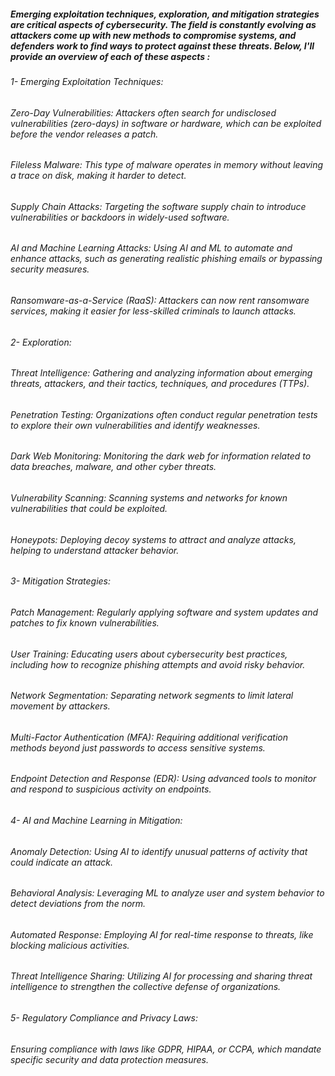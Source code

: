 ##### Emerging exploitation techniques, exploration, and mitigation strategies are critical aspects of cybersecurity. The field is constantly evolving as attackers come up with new methods to compromise systems, and defenders work to find ways to protect against these threats. Below, I'll provide an overview of each of these aspects :

###### 1- Emerging Exploitation Techniques:
###### Zero-Day Vulnerabilities: Attackers often search for undisclosed vulnerabilities (zero-days) in software or hardware, which can be exploited before the vendor releases a patch.
###### Fileless Malware: This type of malware operates in memory without leaving a trace on disk, making it harder to detect.
###### Supply Chain Attacks: Targeting the software supply chain to introduce vulnerabilities or backdoors in widely-used software.
###### AI and Machine Learning Attacks: Using AI and ML to automate and enhance attacks, such as generating realistic phishing emails or bypassing security measures.
###### Ransomware-as-a-Service (RaaS): Attackers can now rent ransomware services, making it easier for less-skilled criminals to launch attacks.

###### 2- Exploration:
###### Threat Intelligence: Gathering and analyzing information about emerging threats, attackers, and their tactics, techniques, and procedures (TTPs).
###### Penetration Testing: Organizations often conduct regular penetration tests to explore their own vulnerabilities and identify weaknesses.
###### Dark Web Monitoring: Monitoring the dark web for information related to data breaches, malware, and other cyber threats.
###### Vulnerability Scanning: Scanning systems and networks for known vulnerabilities that could be exploited.
###### Honeypots: Deploying decoy systems to attract and analyze attacks, helping to understand attacker behavior.

###### 3- Mitigation Strategies:
###### Patch Management: Regularly applying software and system updates and patches to fix known vulnerabilities.
###### User Training: Educating users about cybersecurity best practices, including how to recognize phishing attempts and avoid risky behavior.
###### Network Segmentation: Separating network segments to limit lateral movement by attackers.
###### Multi-Factor Authentication (MFA): Requiring additional verification methods beyond just passwords to access sensitive systems.
###### Endpoint Detection and Response (EDR): Using advanced tools to monitor and respond to suspicious activity on endpoints.

###### 4- AI and Machine Learning in Mitigation:
###### Anomaly Detection: Using AI to identify unusual patterns of activity that could indicate an attack.
###### Behavioral Analysis: Leveraging ML to analyze user and system behavior to detect deviations from the norm.
###### Automated Response: Employing AI for real-time response to threats, like blocking malicious activities.
###### Threat Intelligence Sharing: Utilizing AI for processing and sharing threat intelligence to strengthen the collective defense of organizations.

###### 5- Regulatory Compliance and Privacy Laws:
###### Ensuring compliance with laws like GDPR, HIPAA, or CCPA, which mandate specific security and data protection measures.

